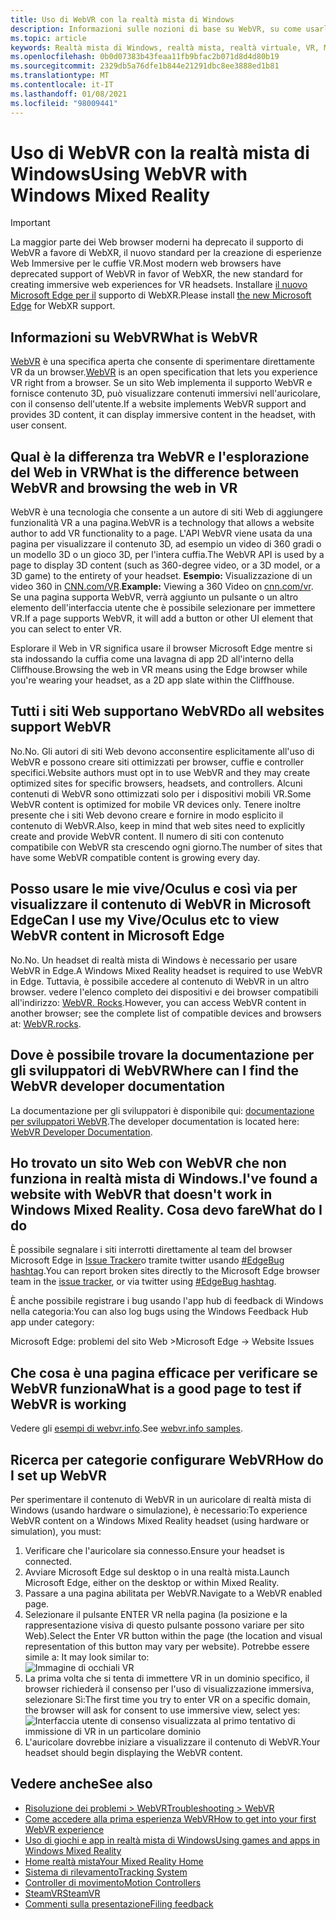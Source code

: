 ```yaml
---
title: Uso di WebVR con la realtà mista di Windows
description: Informazioni sulle nozioni di base su WebVR, su come usarlo con Microsoft Edge su cuffie di realtà miste Windows e sui problemi comuni di risoluzione dei problemi.
ms.topic: article
keywords: Realtà mista di Windows, realtà mista, realtà virtuale, VR, MR, WebVR, Edge, Microsoft Edge, esplorazione Web
ms.openlocfilehash: 0b0d07383b43feaa11fb9bfac2b071d8d4d80b19
ms.sourcegitcommit: 2329db5a76dfe1b844e21291dbc8ee3888ed1b81
ms.translationtype: MT
ms.contentlocale: it-IT
ms.lasthandoff: 01/08/2021
ms.locfileid: "98009441"
---
```

# <a name="using-webvr-with-windows-mixed-reality"></a><span data-ttu-id="d2f64-104">Uso di WebVR con la realtà mista di Windows</span><span class="sxs-lookup"><span data-stu-id="d2f64-104">Using WebVR with Windows Mixed Reality</span></span>

>[!IMPORTANT]
><span data-ttu-id="d2f64-105">La maggior parte dei Web browser moderni ha deprecato il supporto di WebVR a favore di WebXR, il nuovo standard per la creazione di esperienze Web Immersive per le cuffie VR.</span><span class="sxs-lookup"><span data-stu-id="d2f64-105">Most modern web browsers have deprecated support of WebVR in favor of WebXR, the new standard for creating immersive web experiences for VR headsets.</span></span> <span data-ttu-id="d2f64-106">Installare [il nuovo Microsoft Edge per il](using-microsoft-edge.md) supporto di WebXR.</span><span class="sxs-lookup"><span data-stu-id="d2f64-106">Please install [the new Microsoft Edge](using-microsoft-edge.md) for WebXR support.</span></span>

## <a name="what-is-webvr"></a><span data-ttu-id="d2f64-107">Informazioni su WebVR</span><span class="sxs-lookup"><span data-stu-id="d2f64-107">What is WebVR</span></span>

<span data-ttu-id="d2f64-108">[WebVR](https://webvr.info) è una specifica aperta che consente di sperimentare direttamente VR da un browser.</span><span class="sxs-lookup"><span data-stu-id="d2f64-108">[WebVR](https://webvr.info) is an open specification that lets you experience VR right from a browser.</span></span> <span data-ttu-id="d2f64-109">Se un sito Web implementa il supporto WebVR e fornisce contenuto 3D, può visualizzare contenuti immersivi nell'auricolare, con il consenso dell'utente.</span><span class="sxs-lookup"><span data-stu-id="d2f64-109">If a website implements WebVR support and provides 3D content, it can display immersive content in the headset, with user consent.</span></span>

## <a name="what-is-the-difference-between-webvr-and-browsing-the-web-in-vr"></a><span data-ttu-id="d2f64-110">Qual è la differenza tra WebVR e l'esplorazione del Web in VR</span><span class="sxs-lookup"><span data-stu-id="d2f64-110">What is the difference between WebVR and browsing the web in VR</span></span>

<span data-ttu-id="d2f64-111">WebVR è una tecnologia che consente a un autore di siti Web di aggiungere funzionalità VR a una pagina.</span><span class="sxs-lookup"><span data-stu-id="d2f64-111">WebVR is a technology that allows a website author to add VR functionality to a page.</span></span> <span data-ttu-id="d2f64-112">L'API WebVR viene usata da una pagina per visualizzare il contenuto 3D, ad esempio un video di 360 gradi o un modello 3D o un gioco 3D, per l'intera cuffia.</span><span class="sxs-lookup"><span data-stu-id="d2f64-112">The WebVR API is used by a page to display 3D content (such as 360-degree video, or a 3D model, or a 3D game) to the entirety of your headset.</span></span> <span data-ttu-id="d2f64-113">**Esempio:** Visualizzazione di un video 360 in [CNN.com/VR](http://cnn.com/vr).</span><span class="sxs-lookup"><span data-stu-id="d2f64-113">**Example:** Viewing a 360 Video on [cnn.com/vr](http://cnn.com/vr).</span></span> <span data-ttu-id="d2f64-114">Se una pagina supporta WebVR, verrà aggiunto un pulsante o un altro elemento dell'interfaccia utente che è possibile selezionare per immettere VR.</span><span class="sxs-lookup"><span data-stu-id="d2f64-114">If a page supports WebVR, it will add a button or other UI element that you can select to enter VR.</span></span>

<span data-ttu-id="d2f64-115">Esplorare il Web in VR significa usare il browser Microsoft Edge mentre si sta indossando la cuffia come una lavagna di app 2D all'interno della Cliffhouse.</span><span class="sxs-lookup"><span data-stu-id="d2f64-115">Browsing the web in VR means using the Edge browser while you're wearing your headset, as a 2D app slate within the Cliffhouse.</span></span>

## <a name="do-all-websites-support-webvr"></a><span data-ttu-id="d2f64-116">Tutti i siti Web supportano WebVR</span><span class="sxs-lookup"><span data-stu-id="d2f64-116">Do all websites support WebVR</span></span>

<span data-ttu-id="d2f64-117">No.</span><span class="sxs-lookup"><span data-stu-id="d2f64-117">No.</span></span> <span data-ttu-id="d2f64-118">Gli autori di siti Web devono acconsentire esplicitamente all'uso di WebVR e possono creare siti ottimizzati per browser, cuffie e controller specifici.</span><span class="sxs-lookup"><span data-stu-id="d2f64-118">Website authors must opt in to use WebVR and they may create optimized sites for specific browsers, headsets, and controllers.</span></span> <span data-ttu-id="d2f64-119">Alcuni contenuti di WebVR sono ottimizzati solo per i dispositivi mobili VR.</span><span class="sxs-lookup"><span data-stu-id="d2f64-119">Some WebVR content is optimized for mobile VR devices only.</span></span> <span data-ttu-id="d2f64-120">Tenere inoltre presente che i siti Web devono creare e fornire in modo esplicito il contenuto di WebVR.</span><span class="sxs-lookup"><span data-stu-id="d2f64-120">Also, keep in mind that web sites need to explicitly create and provide WebVR content.</span></span> <span data-ttu-id="d2f64-121">Il numero di siti con contenuto compatibile con WebVR sta crescendo ogni giorno.</span><span class="sxs-lookup"><span data-stu-id="d2f64-121">The number of sites that have some WebVR compatible content is growing every day.</span></span>

## <a name="can-i-use-my-viveoculus-etc-to-view-webvr-content-in-microsoft-edge"></a><span data-ttu-id="d2f64-122">Posso usare le mie vive/Oculus e così via per visualizzare il contenuto di WebVR in Microsoft Edge</span><span class="sxs-lookup"><span data-stu-id="d2f64-122">Can I use my Vive/Oculus etc to view WebVR content in Microsoft Edge</span></span>

<span data-ttu-id="d2f64-123">No.</span><span class="sxs-lookup"><span data-stu-id="d2f64-123">No.</span></span> <span data-ttu-id="d2f64-124">Un headset di realtà mista di Windows è necessario per usare WebVR in Edge.</span><span class="sxs-lookup"><span data-stu-id="d2f64-124">A Windows Mixed Reality headset is required to use WebVR in Edge.</span></span> <span data-ttu-id="d2f64-125">Tuttavia, è possibile accedere al contenuto di WebVR in un altro browser. vedere l'elenco completo dei dispositivi e dei browser compatibili all'indirizzo: [WebVR. Rocks](http://webvr.rocks/).</span><span class="sxs-lookup"><span data-stu-id="d2f64-125">However, you can access WebVR content in another browser; see the complete list of compatible devices and browsers at: [WebVR.rocks](http://webvr.rocks/).</span></span>

## <a name="where-can-i-find-the-webvr-developer-documentation"></a><span data-ttu-id="d2f64-126">Dove è possibile trovare la documentazione per gli sviluppatori di WebVR</span><span class="sxs-lookup"><span data-stu-id="d2f64-126">Where can I find the WebVR developer documentation</span></span>

<span data-ttu-id="d2f64-127">La documentazione per gli sviluppatori è disponibile qui: [documentazione per sviluppatori WebVR](https://docs.microsoft.com/microsoft-edge/webvr/).</span><span class="sxs-lookup"><span data-stu-id="d2f64-127">The developer documentation is located here: [WebVR Developer Documentation](https://docs.microsoft.com/microsoft-edge/webvr/).</span></span>

## <a name="ive-found-a-website-with-webvr-that-doesnt-work-in-windows-mixed-reality-what-do-i-do"></a><span data-ttu-id="d2f64-128">Ho trovato un sito Web con WebVR che non funziona in realtà mista di Windows.</span><span class="sxs-lookup"><span data-stu-id="d2f64-128">I've found a website with WebVR that doesn't work in Windows Mixed Reality.</span></span> <span data-ttu-id="d2f64-129">Cosa devo fare</span><span class="sxs-lookup"><span data-stu-id="d2f64-129">What do I do</span></span>

<span data-ttu-id="d2f64-130">È possibile segnalare i siti interrotti direttamente al team del browser Microsoft Edge in [Issue Tracker](https://developer.microsoft.com/en-us/microsoft-edge/platform/issues/)o tramite twitter usando [#EdgeBug hashtag](https://blogs.windows.com/msedgedev/2016/08/11/edgebug-twitter/).</span><span class="sxs-lookup"><span data-stu-id="d2f64-130">You can report broken sites directly to the Microsoft Edge browser team in the [issue tracker](https://developer.microsoft.com/en-us/microsoft-edge/platform/issues/), or via twitter using [#EdgeBug hashtag](https://blogs.windows.com/msedgedev/2016/08/11/edgebug-twitter/).</span></span>

<span data-ttu-id="d2f64-131">È anche possibile registrare i bug usando l'app hub di feedback di Windows nella categoria:</span><span class="sxs-lookup"><span data-stu-id="d2f64-131">You can also log bugs using the Windows Feedback Hub app under category:</span></span>

<span data-ttu-id="d2f64-132">Microsoft Edge: problemi del sito Web ></span><span class="sxs-lookup"><span data-stu-id="d2f64-132">Microsoft Edge -> Website Issues</span></span>

## <a name="what-is-a-good-page-to-test-if-webvr-is-working"></a><span data-ttu-id="d2f64-133">Che cosa è una pagina efficace per verificare se WebVR funziona</span><span class="sxs-lookup"><span data-stu-id="d2f64-133">What is a good page to test if WebVR is working</span></span>

<span data-ttu-id="d2f64-134">Vedere gli [esempi di webvr.info](http://webvr.info/samples/XX-vr-controllers.html).</span><span class="sxs-lookup"><span data-stu-id="d2f64-134">See [webvr.info samples](http://webvr.info/samples/XX-vr-controllers.html).</span></span>

## <a name="how-do-i-set-up-webvr"></a><span data-ttu-id="d2f64-135">Ricerca per categorie configurare WebVR</span><span class="sxs-lookup"><span data-stu-id="d2f64-135">How do I set up WebVR</span></span>

<span data-ttu-id="d2f64-136">Per sperimentare il contenuto di WebVR in un auricolare di realtà mista di Windows (usando hardware o simulazione), è necessario:</span><span class="sxs-lookup"><span data-stu-id="d2f64-136">To experience WebVR content on a Windows Mixed Reality headset (using hardware or simulation), you must:</span></span>

1. <span data-ttu-id="d2f64-137">Verificare che l'auricolare sia connesso.</span><span class="sxs-lookup"><span data-stu-id="d2f64-137">Ensure your headset is connected.</span></span>
2. <span data-ttu-id="d2f64-138">Avviare Microsoft Edge sul desktop o in una realtà mista.</span><span class="sxs-lookup"><span data-stu-id="d2f64-138">Launch Microsoft Edge, either on the desktop or within Mixed Reality.</span></span>
3. <span data-ttu-id="d2f64-139">Passare a una pagina abilitata per WebVR.</span><span class="sxs-lookup"><span data-stu-id="d2f64-139">Navigate to a WebVR enabled page.</span></span>
4. <span data-ttu-id="d2f64-140">Selezionare il pulsante ENTER VR nella pagina (la posizione e la rappresentazione visiva di questo pulsante possono variare per sito Web).</span><span class="sxs-lookup"><span data-stu-id="d2f64-140">Select the Enter VR button within the page (the location and visual representation of this button may vary per website).</span></span> <span data-ttu-id="d2f64-141">Potrebbe essere simile a: </span><span class="sxs-lookup"><span data-stu-id="d2f64-141">It may look similar to:</span></span>\
   ![Immagine di occhiali VR](images/75px-enter-vr.png)
5. <span data-ttu-id="d2f64-143">La prima volta che si tenta di immettere VR in un dominio specifico, il browser richiederà il consenso per l'uso di visualizzazione immersiva, selezionare Sì:</span><span class="sxs-lookup"><span data-stu-id="d2f64-143">The first time you try to enter VR on a specific domain, the browser will ask for consent to use immersive view, select yes:</span></span> ![Interfaccia utente di consenso visualizzata al primo tentativo di immissione di VR in un particolare dominio](images/1053px-Webvr-consent-ui.png)
6. <span data-ttu-id="d2f64-145">L'auricolare dovrebbe iniziare a visualizzare il contenuto di WebVR.</span><span class="sxs-lookup"><span data-stu-id="d2f64-145">Your headset should begin displaying the WebVR content.</span></span>

## <a name="see-also"></a><span data-ttu-id="d2f64-146">Vedere anche</span><span class="sxs-lookup"><span data-stu-id="d2f64-146">See also</span></span>

* [<span data-ttu-id="d2f64-147">Risoluzione dei problemi > WebVR</span><span class="sxs-lookup"><span data-stu-id="d2f64-147">Troubleshooting > WebVR</span></span>](webvr-questions.md)
* [<span data-ttu-id="d2f64-148">Come accedere alla prima esperienza WebVR</span><span class="sxs-lookup"><span data-stu-id="d2f64-148">How to get into your first WebVR experience</span></span>](using-games-and-apps-in-windows-mixed-reality.md#how-to-get-into-your-first-webvr-experience)
* [<span data-ttu-id="d2f64-149">Uso di giochi e app in realtà mista di Windows</span><span class="sxs-lookup"><span data-stu-id="d2f64-149">Using games and apps in Windows Mixed Reality</span></span>](using-games-and-apps-in-windows-mixed-reality.md)
* [<span data-ttu-id="d2f64-150">Home realtà mista</span><span class="sxs-lookup"><span data-stu-id="d2f64-150">Your Mixed Reality Home</span></span>](your-mixed-reality-home.md)
* [<span data-ttu-id="d2f64-151">Sistema di rilevamento</span><span class="sxs-lookup"><span data-stu-id="d2f64-151">Tracking System</span></span>](tracking-system.md)
* [<span data-ttu-id="d2f64-152">Controller di movimento</span><span class="sxs-lookup"><span data-stu-id="d2f64-152">Motion Controllers</span></span>](controllers-in-wmr.md)
* [<span data-ttu-id="d2f64-153">SteamVR</span><span class="sxs-lookup"><span data-stu-id="d2f64-153">SteamVR</span></span>](using-steamvr-with-windows-mixed-reality.md)
* [<span data-ttu-id="d2f64-154">Commenti sulla presentazione</span><span class="sxs-lookup"><span data-stu-id="d2f64-154">Filing feedback</span></span>](filing-feedback.md)
